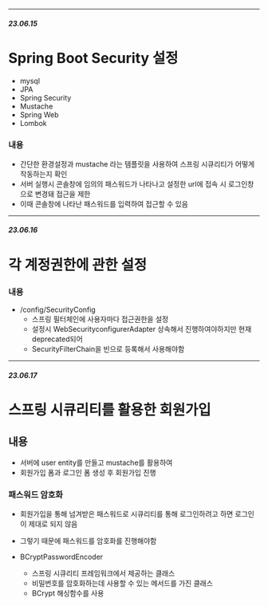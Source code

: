 ***
##### 23.06.15

# Spring Boot Security 설정
- mysql
- JPA
- Spring Security
- Mustache
- Spring Web
- Lombok

### 내용
- 간단한 환경설정과 mustache 라는 템플릿을 사용하여 스프링 시큐리티가 어떻게 작동하는지 확인
- 서버 실행시 콘솔창에 임의의 패스워드가 나타나고 설정한 url에 접속 시 로그인창으로 변경돼 접근을 제한
- 이때 콘솔창에 나타난 패스워드를 입력하여 접근할 수 있음

***
##### 23.06.16

# 각 계정권한에 관한 설정

### 내용
- /config/SecurityConfig
  - 스프링 필터체인에 사용자마다 접근권한을 설정
  - 설정시 WebSecurityconfigurerAdapter 상속해서 진행하여야하지만 현재 deprecated되어
  - SecurityFilterChain을 빈으로 등록해서 사용해야함

***
##### 23.06.17

# 스프링 시큐리티를 활용한 회원가입

## 내용
- 서버에 user entity를 만들고 mustache를 활용하여
- 회원가입 폼과 로그인 폼 생성 후 회원가입 진행

### 패스워드 암호화
- 회원가입을 통해 넘겨받은 패스워드로 시큐리티를 통해 로그인하려고 하면 로그인이 제대로 되지 않음
- 그렇기 때문에 패스워드를 암호화를 진행해야함


- BCryptPasswordEncoder
  - 스프링 시큐리티 프레임워크에서 제공하는 클래스
  - 비밀번호를 암호화하는데 사용할 수 있는 메서드를 가진 클래스
  - BCrypt 해싱함수를 사용